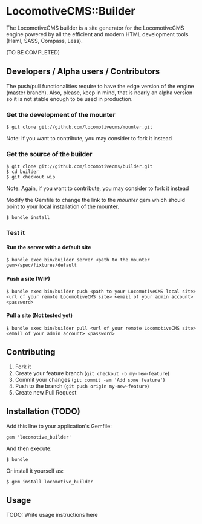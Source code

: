 # LocomotiveCMS::Builder

The LocomotiveCMS builder is a site generator for the LocomotiveCMS engine powered by all the efficient and modern HTML development tools (Haml, SASS, Compass, Less).

(TO BE COMPLETED)

## Developers / Alpha users / Contributors

The push/pull functionalities require to have the edge version of the engine (master branch).
Also, please, keep in mind, that is nearly an alpha version so it is not stable enough to be used in production.

### Get the development of the mounter

    $ git clone git://github.com/locomotivecms/mounter.git

  Note: If you want to contribute, you may consider to fork it instead

### Get the source of the builder

    $ git clone git://github.com/locomotivecms/builder.git
    $ cd builder
    $ git checkout wip

  Note: Again, if you want to contribute, you may consider to fork it instead

  Modify the Gemfile to change the link to the *mounter* gem which should point to your local installation of the mounter.

    $ bundle install

### Test it

#### Run the server with a default site

    $ bundle exec bin/builder server <path to the mounter gem>/spec/fixtures/default

#### Push a site (WIP)

    $ bundle exec bin/builder push <path to your LocomotiveCMS local site> <url of your remote LocomotiveCMS site> <email of your admin account> <password>

#### Pull a site (Not tested yet)

    $ bundle exec bin/builder pull <url of your remote LocomotiveCMS site> <email of your admin account> <password>

## Contributing

1. Fork it
2. Create your feature branch (`git checkout -b my-new-feature`)
3. Commit your changes (`git commit -am 'Add some feature'`)
4. Push to the branch (`git push origin my-new-feature`)
5. Create new Pull Request

## Installation (TODO)

Add this line to your application's Gemfile:

    gem 'locomotive_builder'

And then execute:

    $ bundle

Or install it yourself as:

    $ gem install locomotive_builder

## Usage

TODO: Write usage instructions here
